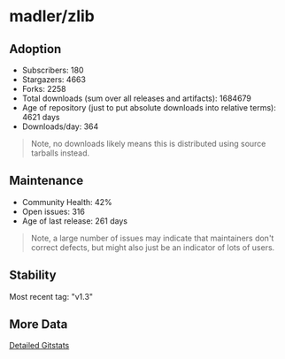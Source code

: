 # madler/zlib

## Adoption

- Subscribers: 180
- Stargazers: 4663
- Forks: 2258
- Total downloads (sum over all releases and artifacts): 1684679
- Age of repository (just to put absolute downloads into relative terms): 4621 days
- Downloads/day: 364

> Note, no downloads likely means this is distributed using source tarballs instead.

## Maintenance

- Community Health: 42%
- Open issues: 316
- Age of last release: 261 days

> Note, a large number of issues may indicate that maintainers don't correct defects, but might also
> just be an indicator of lots of users.

## Stability

Most recent tag: "v1.3"

## More Data

[Detailed Gitstats](/bazel-catalog/gitstats/madler/zlib)

